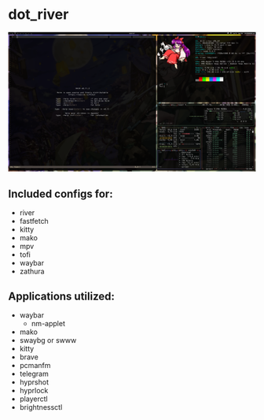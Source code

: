 # dot\_river

![](./example.png)

## Included configs for:

* river
* fastfetch
* kitty
* mako
* mpv
* tofi
* waybar
* zathura

## Applications utilized:

* waybar
    * nm-applet
* mako
* swaybg or swww
* kitty
* brave
* pcmanfm
* telegram
* hyprshot
* hyprlock
* playerctl
* brightnessctl

